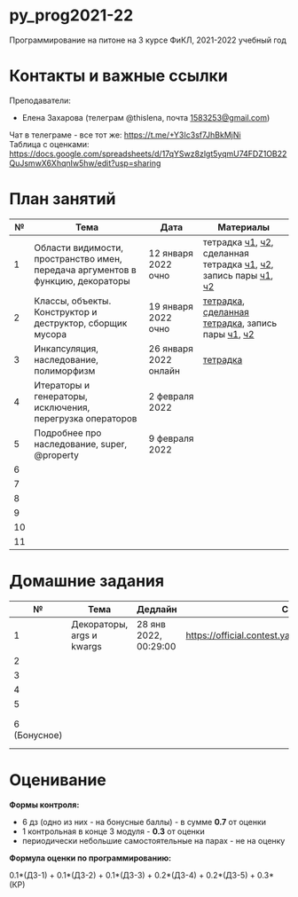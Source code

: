 # py_prog2021-22
Программирование на питоне на 3 курсе ФиКЛ, 2021-2022 учебный год 
# Контакты и важные ссылки
Преподаватели:
+ Елена Захарова (телеграм @thislena, почта 1583253@gmail.com)  


Чат в телеграме - все тот же: https://t.me/+Y3Ic3sf7JhBkMjNi   
Таблица с оценками: https://docs.google.com/spreadsheets/d/17qYSwz8zlgt5yqmU74FDZ1OB22QuJsmwX6XhqnIw5hw/edit?usp=sharing     

# План занятий
| № | Тема                                                                            | Дата | Материалы |
|---|---------------------------------------------------------------------------------|------|-----------|
| 1 | Области видимости, пространство имен, передача аргументов в функцию, декораторы | 12 января 2022 очно |тетрадка [ч1](https://github.com/eszakharova/py_prog2021-22/blob/main/lectures/01_1.ipynb), [ч2](https://github.com/eszakharova/py_prog2021-22/blob/main/lectures/01_2.ipynb), сделанная тетрадка [ч1](https://github.com/eszakharova/py_prog2021-22/blob/main/lectures/01_1_done.ipynb), [ч2](https://github.com/eszakharova/py_prog2021-22/blob/main/lectures/01_2_done.ipynb), запись пары [ч1](https://drive.google.com/file/d/1s_H5y8e4XIKQ3UXAB8ZOyZILeqerRAwT/view?usp=sharing), [ч2](https://drive.google.com/file/d/1c-KGK5rf-_jgtWB4WhJ7oVsLlw2XGiwX/view?usp=sharing)      |
| 2 | Классы, объекты. Конструктор и деструктор, сборщик мусора                       | 19 января 2022 очно     | [тетрадка](https://github.com/eszakharova/py_prog2021-22/blob/main/lectures/02.ipynb), [сделанная тетрадка](https://github.com/eszakharova/py_prog2021-22/blob/main/lectures/02_done.ipynb), запись пары [ч1](https://drive.google.com/file/d/1K2boWCL4i_pq2XpeP3qdXyheLa1-_Ap-/view?usp=sharing), [ч2](https://drive.google.com/file/d/1c-KGK5rf-_jgtWB4WhJ7oVsLlw2XGiwX/view?usp=sharing)         |
| 3 | Инкапсуляция, наследование, полиморфизм                             | 26 января 2022 онлайн   |  [тетрадка](https://github.com/eszakharova/py_prog2021-22/blob/main/lectures/03.ipynb)         |
| 4 | Итераторы и генераторы, исключения, перегрузка операторов                                              | 2 февраля 2022     |           |
| 5 | Подробнее про наследование, super, @property                                               | 9 февраля 2022     |           |
| 6 |                                                                                 |      |           |
| 7 |                                                                                 |      |           |
| 8 |                                                                                 |      |           |
| 9 |                                                                                 |      |           |
| 10 |                                                                                |      |           |
| 11 |                                                                                |      |           |

# Домашние задания
| №            | Тема                      | Дедлайн | Ссылка | Вес               | Оценки |
|--------------|---------------------------|---------|--------|-------------------|--------|
| 1            | Декораторы, args и kwargs |   28 янв 2022, 00:29:00       |  https://official.contest.yandex.ru/contest/34608/enter  | 0.1               |        |
| 2            |                           |         |        | 0.1               |        |
| 3            |                           |         |        | 0.1               |        |
| 4            |                           |         |        | 0.2               |        |
| 5            |                           |         |        | 0.2               |        |
| 6 (Бонусное) |                           |         |        | 5 бонусных баллов |        |

# Оценивание 
**Формы контроля:**
+ 6 дз (одно из них - на бонусные баллы) - в сумме **0.7** от оценки
+ 1 контрольная в конце 3 модуля - **0.3** от оценки
+ периодически небольшие самостоятельные на парах - не на оценку

**Формула оценки по программированию:**

0.1*(ДЗ-1) + 0.1*(ДЗ-2) + 0.1*(ДЗ-3) + 0.2*(ДЗ-4) + 0.2*(ДЗ-5) + 0.3*(КР)


